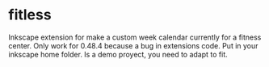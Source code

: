 fitless
=======
Inkscape extension for make a custom week calendar currently for a fitness center. Only work for 0.48.4 because a bug in extensions code. Put in your inkscape home folder. Is a demo proyect, you need to adapt to fit.


